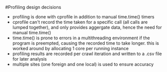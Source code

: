 #Profiling design decisions
* profiling is done with cprofile in addition to manual time.time() timers
* cprofile can't record the time taken for a specific call (all calls are lumped together), and only provides aggergate data, hence the need for manual time.time()
* time.time() is prone to errors in a multithreading environment if the program is preempted, causing the recorded time to take longer. this is worked around by allocating 1 core per running instance
* profiling results are recorded per crawl iteration and written to a .csv file for later analysis
* multiple sites (one foreign and one local) is used to ensure accuracy
